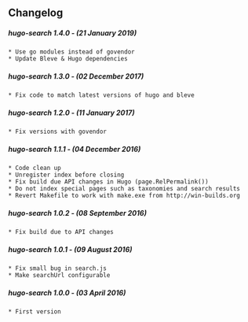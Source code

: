 ## Changelog

##### hugo-search 1.4.0 - (21 January 2019)

    * Use go modules instead of govendor
    * Update Bleve & Hugo dependencies

##### hugo-search 1.3.0 - (02 December 2017)

    * Fix code to match latest versions of hugo and bleve

##### hugo-search 1.2.0 - (11 January 2017)

    * Fix versions with govendor

##### hugo-search 1.1.1 - (04 December 2016)

    * Code clean up
    * Unregister index before closing
    * Fix build due API changes in Hugo (page.RelPermalink())
    * Do not index special pages such as taxonomies and search results
    * Revert Makefile to work with make.exe from http://win-builds.org

##### hugo-search 1.0.2 - (08 September 2016)

	* Fix build due to API changes

##### hugo-search 1.0.1 - (09 August 2016)

    * Fix small bug in search.js
    * Make searchUrl configurable

##### hugo-search 1.0.0 - (03 April 2016)

    * First version
